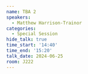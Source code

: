 ```yaml
---
name: TBA 2
speakers:
  - Matthew Harrison-Trainor
categories:
  - Special Session
hide_talk: true
time_start: '14:40'
time_end: '15:20'
talk_date: 2024-06-25
room: J222
---
```

